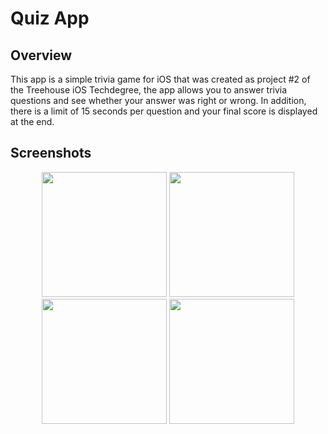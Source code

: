# Quiz App

## Overview
This app is a simple trivia game for iOS that was created as project #2 of the Treehouse iOS Techdegree, the app allows you to answer trivia questions and see whether your answer was right or wrong. In addition, there is a limit of 15 seconds per question and your final score is displayed at the end.

## Screenshots
<p align="center"><img src="https://i.imgur.com/WjhYgYN.png" width="200"> <img src="https://i.imgur.com/wscu5IO.png" width="200"> <img src="https://i.imgur.com/CogNLAC.png" width="200"> <img src="https://i.imgur.com/2xkjcyX.png" width="200"> </p>
